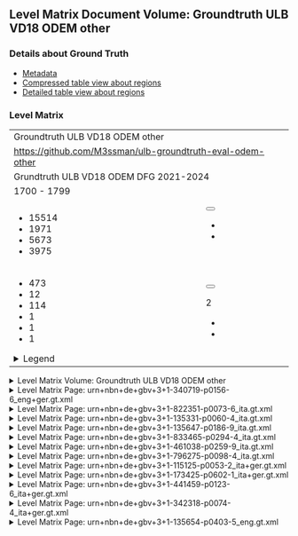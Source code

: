 <script type="text/javascript" charset="utf8" src="lang.js"> </script>
<link rel="stylesheet" href="table_hide.css"/>
<link rel="stylesheet" href="levelparser.css"/>
<div>
   <h2>Level Matrix Document Volume: Groundtruth ULB VD18 ODEM other</h2>
   <h3>Details about Ground Truth</h3>
   <ul>
      <li>
         <a href="metadata">Metadata</a>
      </li>
      <li>
         <a href="table">Compressed table view about regions</a>
      </li>
      <li>
         <a href="overview">Detailed table view about regions</a>
      </li>
   </ul>
</div>
<div>
   <h3>Level Matrix</h3>
   <table class="volumelevel">
      <tr>
         <td class="vname" colspan="2">Groundtruth ULB VD18 ODEM other</td>
      </tr>
      <tr>
         <td class="url" colspan="2">
            <a href="https://github.com/M3ssman/ulb-groundtruth-eval-odem-other">https://github.com/M3ssman/ulb-groundtruth-eval-odem-other</a>
         </td>
      </tr>
      <tr>
         <td class="description" colspan="2">Grundtruth ULB VD18 ODEM DFG 2021-2024</td>
      </tr>
      <tr>
         <td class="time" colspan="2">1700 - 1799</td>
      </tr>
      <tr>
         <td class="guidelines" colspan="2"/>
      </tr>
      <tr>
         <td class="char">
            <ul>
               <li class="sumchar">15514</li>
               <li class="ssl1">1971</li>
               <li class="ssl2">5673</li>
               <li class="ssl3">3975</li>
            </ul>
         </td>
         <td class="leveldesc">
            <button type="button"
                    class="bilanguage"
                    onclick="changeLanguage()"
                    data-en="Deutsch"
                    data-de="English"> </button>
            <p class="bilanguage"
               data-de="Die Transkription des Korpus entspricht dem Level 2."
               data-en="The Transcription of volume corresponds to level 2."/>
            <ul>
               <li>
                  <a href="https://ocr-d.de/en/gt-guidelines/trans/trGrundsaetze.html">
                     <span class="bilanguage"
                           data-de="Allgemeines zu den Transkriptionslevel"
                           data-en="General explanation of the ground truth levels"/>
                  </a>
               </li>
               <li>
                  <br/>
                  <a href="https://ocr-d.de/en/gt-guidelines/trans/tr_level_2_4.html">
                     <span class="bilanguage"
                           data-de="Transkribieren im Level 2."
                           data-en="How to Transcribe in Level 2."/>
                  </a>
                  <br/>
               </li>
            </ul>
         </td>
      </tr>
      <tr>
         <td>
            <ul class="grid-l">
               <li class="key15">473</li>
               <li class="key16">12</li>
               <li class="key1">114</li>
               <li class="key4">1</li>
               <li class="key7">1</li>
               <li class="key12">1</li>
            </ul>
            <details>
               <summary class="infolegend">Legend</summary>
               <dl class="grid">
                  <dt>TextLine</dt>
                  <dd>TextLine</dd>
                  <dt>Page</dt>
                  <dd>Page</dd>
                  <dt>TxtRegion</dt>
                  <dd>
                     <a href="https://ocr-d.de/en/gt-guidelines/trans/lytextregion.html"
                        target="_blank">TextRegion</a>
                  </dd>
                  <dt>GraphRegion</dt>
                  <dd>
                     <a href="https://ocr-d.de/en/gt-guidelines/trans/lyGraphik.html"
                        target="_blank">GraphicRegion</a>
                  </dd>
                  <dt>SepRegion</dt>
                  <dd>
                     <a href="https://ocr-d.de/en/gt-guidelines/trans/lySeparatoren.html"
                        target="_blank">SeperatorRegion</a>
                  </dd>
                  <dt>NoiseRegion</dt>
                  <dd>
                     <a href="https://ocr-d.de/en/gt-guidelines/trans/lyRauschen.html"
                        target="_blank">NoiseRegion</a>
                  </dd>
               </dl>
            </details>
         </td>
         <td class="leveldesc">
            <button type="button"
                    class="bilanguage"
                    onclick="changeLanguage()"
                    data-en="Deutsch"
                    data-de="English"> </button>
            <p class="bilanguage"
               data-de="Layout-Transkription entspricht dem Level 2."
               data-en="Layout Transcription corresponds to level 2."/>
            <span class="level">2</span>
            <ul>
               <li>
                  <a href="https://ocr-d.de/en/gt-guidelines/trans/structur_gt.html">
                     <span class="bilanguage"
                           data-de="Allgemeines zum Structure Ground Truth"
                           data-en="General explanation of the Structure Ground Truth"/>
                  </a>
               </li>
               <li>
                  <a href="https://ocr-d.de/en/gt-guidelines/trans/ly_level_2_5.html">
                     <span class="bilanguage"
                           data-de="Wie wird im Level 2 das Layout transkribiert."
                           data-en="How to transcribe the layout in Level 2."/>
                  </a>
               </li>
            </ul>
         </td>
      </tr>
   </table>
   <details>
      <summary class="volume">Level Matrix Volume: Groundtruth ULB VD18 ODEM other</summary>
      <table class="volumelevel">
         <tr title="LATIN SMALL LIGATURE FF">
            <td class="l1" char="ff">50</td>
            <td class="l2" char="ff">50</td>
            <td class="l3" char="ﬀ">0</td>
         </tr>
         <tr title="LATIN SMALL LIGATURE FI">
            <td class="l1" char="fi">38</td>
            <td class="l2" char="fi">38</td>
            <td class="l3" char="ﬁ">0</td>
         </tr>
         <tr title="LATIN SMALL LIGATURE FL">
            <td class="l1" char="fl">10</td>
            <td class="l2" char="fl">10</td>
            <td class="l3" char="ﬂ">0</td>
         </tr>
         <tr title="LATIN SMALL LIGATURE LONG S T">
            <td class="l1" char="ſt">260</td>
            <td class="l2" char="ſt">260</td>
            <td class="l3" char="ﬅ">0</td>
         </tr>
         <tr title="LATIN SMALL LIGATURE ST">
            <td class="l1" char="st">2</td>
            <td class="l2" char="st">2</td>
            <td class="l3" char="ﬆ">0</td>
         </tr>
         <tr title="EM DASH">
            <td class="l1" char="[N. N.]">0</td>
            <td class="l2" char="—">12</td>
            <td class="l3" char="—">12</td>
         </tr>
         <tr title="RIGHT SINGLE QUOTATION MARK">
            <td class="l1" char="[N. N.]">0</td>
            <td class="l2" char="’">43</td>
            <td class="l3" char="’">43</td>
         </tr>
         <tr title="LATIN SMALL LETTER A WITH TILDE">
            <td class="l1" char="aa">6</td>
            <td class="l2" char="ã">0</td>
            <td class="l3" char="ã">0</td>
         </tr>
         <tr title="LATIN SMALL LETTER A WITH DIAERESIS">
            <td class="l1" char="[N. N.]">0</td>
            <td class="l2" char="ä">1</td>
            <td class="l3" char="ä">1</td>
         </tr>
         <tr title="LATIN SMALL LETTER N WITH TILDE">
            <td class="l1" char="nn">76</td>
            <td class="l2" char="ñ">0</td>
            <td class="l3" char="ñ">0</td>
         </tr>
         <tr title="LATIN SMALL LETTER O WITH TILDE">
            <td class="l1" char="oo">4</td>
            <td class="l2" char="õ">0</td>
            <td class="l3" char="õ">0</td>
         </tr>
         <tr title="LATIN SMALL LETTER O WITH DIAERESIS">
            <td class="l1" char="[N. N.]">0</td>
            <td class="l2" char="ö">3</td>
            <td class="l3" char="ö">3</td>
         </tr>
         <tr title="LATIN SMALL LETTER U WITH DIAERESIS">
            <td class="l1" char="[N. N.]">0</td>
            <td class="l2" char="ü">2</td>
            <td class="l3" char="ü">2</td>
         </tr>
         <tr title="NO-BREAK SPACE">
            <td class="l1" char="[N. N.]">0</td>
            <td class="l2" char=" ">2993</td>
            <td class="l3" char=" ">2993</td>
         </tr>
         <tr title="SUPERSCRIPT THREE">
            <td class="l1" char="[N. N.]">0</td>
            <td class="l2" char="³">1</td>
            <td class="l3" char="³">1</td>
         </tr>
         <tr title="COPYRIGHT SIGN">
            <td class="l1" char="[N. N.]">0</td>
            <td class="l2" char="©">1</td>
            <td class="l3" char="©">1</td>
         </tr>
         <tr title="LATIN SMALL LETTER LONG S">
            <td class="l1" char="s">106</td>
            <td class="l2" char="ſ">656</td>
            <td class="l3" char="ſ">656</td>
         </tr>
         <tr title="LATIN SMALL LETTER AV">
            <td class="l1" char="av">60</td>
            <td class="l2" char="ꜹ">0</td>
            <td class="l3" char="ꜹ">0</td>
         </tr>
         <tr title="LATIN SMALL LETTER AY">
            <td class="l1" char="ay">10</td>
            <td class="l2" char="ꜽ">0</td>
            <td class="l3" char="ꜽ">0</td>
         </tr>
         <tr title="LATIN SMALL LETTER VY">
            <td class="l1" char="vy">2</td>
            <td class="l2" char="vy">2</td>
            <td class="l3" char="ꝡ">0</td>
         </tr>
         <tr title="LATIN SMALL LIGATURE CK">
            <td class="l1" char="ck">36</td>
            <td class="l2" char="ck">36</td>
            <td class="l3" char="">0</td>
         </tr>
         <tr title="LATIN SMALL LIGATURE CT">
            <td class="l1" char="ct">4</td>
            <td class="l2" char="ct">4</td>
            <td class="l3" char="">0</td>
         </tr>
         <tr title="LATIN SMALL LIGATURE CH">
            <td class="l1" char="ch">392</td>
            <td class="l2" char="ch">392</td>
            <td class="l3" char="">0</td>
         </tr>
         <tr title="LATIN SMALL LIGATURE FT">
            <td class="l1" char="ft">10</td>
            <td class="l2" char="ft">10</td>
            <td class="l3" char="">0</td>
         </tr>
         <tr title="LATIN SMALL LIGATURE LL">
            <td class="l1" char="ll">192</td>
            <td class="l2" char="ll">192</td>
            <td class="l3" char="">0</td>
         </tr>
         <tr title="LATIN SMALL LIGATURE LONG S I">
            <td class="l1" char="ſi">212</td>
            <td class="l2" char="ſi">212</td>
            <td class="l3" char="">0</td>
         </tr>
         <tr title="LATIN SMALL LIGATURE LONG S LONG S">
            <td class="l1" char="ſſ">168</td>
            <td class="l2" char="ſſ">168</td>
            <td class="l3" char="">0</td>
         </tr>
         <tr title="LATIN SMALL LIGATURE LONG S CH">
            <td class="l1" char="ſch">39</td>
            <td class="l2" char="ſch">39</td>
            <td class="l3" char="">0</td>
         </tr>
         <tr title="LATIN SMALL LIGATURE TT">
            <td class="l1" char="tt">148</td>
            <td class="l2" char="tt">148</td>
            <td class="l3" char="">0</td>
         </tr>
         <tr title="SUPERSCRIPT FOUR">
            <td class="l1" char="[N. N.]">0</td>
            <td class="l2" char="⁴">1</td>
            <td class="l3" char="⁴">1</td>
         </tr>
         <tr title="SUPERSCRIPT FIVE">
            <td class="l1" char="[N. N.]">0</td>
            <td class="l2" char="⁵">1</td>
            <td class="l3" char="⁵">1</td>
         </tr>
         <tr title="LATIN SMALL LETTER A WITH GRAVE">
            <td class="l1" char="[N. N.]">0</td>
            <td class="l2" char="à">62</td>
            <td class="l3" char="à">62</td>
         </tr>
         <tr title="LATIN SMALL LETTER E WITH GRAVE">
            <td class="l1" char="[N. N.]">0</td>
            <td class="l2" char="è">47</td>
            <td class="l3" char="è">47</td>
         </tr>
         <tr title="LATIN SMALL LETTER I WITH GRAVE">
            <td class="l1" char="[N. N.]">0</td>
            <td class="l2" char="ì">19</td>
            <td class="l3" char="ì">19</td>
         </tr>
         <tr title="LATIN SMALL LETTER O WITH GRAVE">
            <td class="l1" char="[N. N.]">0</td>
            <td class="l2" char="ò">30</td>
            <td class="l3" char="ò">30</td>
         </tr>
         <tr title="LATIN SMALL LETTER U WITH GRAVE">
            <td class="l1" char="[N. N.]">0</td>
            <td class="l2" char="ù">17</td>
            <td class="l3" char="ù">17</td>
         </tr>
         <tr title="DOUBLE OBLIQUE HYPHEN">
            <td class="l1" char="-">73</td>
            <td class="l2" char="-">73</td>
            <td class="l3" char="⸗">36</td>
         </tr>
         <tr title="DOUBLE HYPHEN">
            <td class="l1" char="-">73</td>
            <td class="l2" char="⹀">0</td>
            <td class="l3" char="⹀">0</td>
         </tr>
         <tr title="LATIN SMALL LETTER DOTLESS I">
            <td class="l1" char="[N. N.]">0</td>
            <td class="l2" char="ı">1</td>
            <td class="l3" char="ı">1</td>
         </tr>
         <tr title="COMBINING LATIN SMALL LETTER E">
            <td class="l1" char="[N. N.]">0</td>
            <td class="l2" char="ͤ">49</td>
            <td class="l3" char="ͤ">49</td>
         </tr>
         <tr title="LATIN SMALL LETTER A WITH LATIN SMALL LETTER E ABOVE">
            <td class="l1" char="[N. N.]">0</td>
            <td class="l2" char="aͤ">20</td>
            <td class="l3" char="">0</td>
         </tr>
         <tr title="LATIN SMALL LETTER O WITH LATIN SMALL LETTER E ABOVE">
            <td class="l1" char="[N. N.]">0</td>
            <td class="l2" char="oͤ">28</td>
            <td class="l3" char="">0</td>
         </tr>
         <tr title="LATIN SMALL LETTER U WITH LATIN SMALL LETTER E ABOVE">
            <td class="l1" char="[N. N.]">0</td>
            <td class="l2" char="uͤ">50</td>
            <td class="l3" char="">0</td>
         </tr>
      </table>
   </details>
   <details>
      <summary>Level Matrix Page: urn+nbn+de+gbv+3+1-340719-p0156-6_eng+ger.gt.xml</summary>
      <table class="pagelevel">
         <tr>
            <td class="dname" colspan="2">urn+nbn+de+gbv+3+1-340719-p0156-6_eng+ger.gt.xml</td>
         </tr>
         <tr>
            <td class="char">
               <ul class="suml">
                  <li class="sumchar">1345</li>
                  <li class="sl1">185</li>
                  <li class="sl2">441</li>
                  <li class="sl3">316</li>
               </ul>
            </td>
            <td class="leveldesc" colspan="3">
               <button type="button"
                       class="bilanguage"
                       onclick="changeLanguage()"
                       data-en="Deutsch"
                       data-de="English"> </button>
               <p class="bilanguage"
                  data-de="Transkription entspricht dem Level 2"
                  data-en="Transcription corresponds to level 2"/>
               <span class="level">2</span>
               <ul>
                  <li>
                     <a href="https://ocr-d.de/en/gt-guidelines/trans/trGrundsaetze.html">
                        <span class="bilanguage"
                              data-de="Allgemeines zu den Transkriptionslevel"
                              data-en="General explanation of the ground truth levels"/>
                     </a>
                  </li>
                  <li>
                     <a href="https://ocr-d.de/en/gt-guidelines/trans/tr_level_2_4.html">
                        <span class="bilanguage"
                              data-de="Wie wird im Level 2 transkribiert."
                              data-en="How to transcribe in Level 2."/>
                     </a>
                  </li>
               </ul>
            </td>
         </tr>
         <tr title="LATIN SMALL LIGATURE FF">
            <td class="l1" char="ff">2</td>
            <td class="l2" char="ff">2</td>
            <td class="l3" char="ﬀ">0</td>
         </tr>
         <tr title="LATIN SMALL LIGATURE FI">
            <td class="l1" char="fi">4</td>
            <td class="l2" char="fi">4</td>
            <td class="l3" char="ﬁ">0</td>
         </tr>
         <tr title="LATIN SMALL LIGATURE FL">
            <td class="l1" char="fl">2</td>
            <td class="l2" char="fl">2</td>
            <td class="l3" char="ﬂ">0</td>
         </tr>
         <tr title="LATIN SMALL LIGATURE LONG S T">
            <td class="l1" char="ſt">20</td>
            <td class="l2" char="ſt">20</td>
            <td class="l3" char="ﬅ">0</td>
         </tr>
         <tr title="LATIN SMALL LIGATURE ST">
            <td class="l1" char="st">2</td>
            <td class="l2" char="st">2</td>
            <td class="l3" char="ﬆ">0</td>
         </tr>
         <tr title="EM DASH">
            <td class="l1" char="[N. N.]">0</td>
            <td class="l2" char="—">1</td>
            <td class="l3" char="—">1</td>
         </tr>
         <tr title="RIGHT SINGLE QUOTATION MARK">
            <td class="l1" char="[N. N.]">0</td>
            <td class="l2" char="’">3</td>
            <td class="l3" char="’">3</td>
         </tr>
         <tr title="LATIN SMALL LETTER A WITH TILDE">
            <td class="l1" char="aa">6</td>
            <td class="l2" char="ã">0</td>
            <td class="l3" char="ã">0</td>
         </tr>
         <tr title="LATIN SMALL LETTER A WITH DIAERESIS">
            <td class="l1" char="[N. N.]">0</td>
            <td class="l2" char="ä">1</td>
            <td class="l3" char="ä">1</td>
         </tr>
         <tr title="LATIN SMALL LETTER N WITH TILDE">
            <td class="l1" char="nn">8</td>
            <td class="l2" char="ñ">0</td>
            <td class="l3" char="ñ">0</td>
         </tr>
         <tr title="LATIN SMALL LETTER O WITH TILDE">
            <td class="l1" char="oo">4</td>
            <td class="l2" char="õ">0</td>
            <td class="l3" char="õ">0</td>
         </tr>
         <tr title="LATIN SMALL LETTER O WITH DIAERESIS">
            <td class="l1" char="[N. N.]">0</td>
            <td class="l2" char="ö">2</td>
            <td class="l3" char="ö">2</td>
         </tr>
         <tr title="LATIN SMALL LETTER U WITH DIAERESIS">
            <td class="l1" char="[N. N.]">0</td>
            <td class="l2" char="ü">1</td>
            <td class="l3" char="ü">1</td>
         </tr>
         <tr title="NO-BREAK SPACE">
            <td class="l1" char="[N. N.]">0</td>
            <td class="l2" char=" ">264</td>
            <td class="l3" char=" ">264</td>
         </tr>
         <tr title="SUPERSCRIPT THREE">
            <td class="l1" char="[N. N.]">0</td>
            <td class="l2" char="³">1</td>
            <td class="l3" char="³">1</td>
         </tr>
         <tr title="COPYRIGHT SIGN">
            <td class="l1" char="[N. N.]">0</td>
            <td class="l2" char="©">1</td>
            <td class="l3" char="©">1</td>
         </tr>
         <tr title="LATIN SMALL LETTER LONG S">
            <td class="l1" char="s">36</td>
            <td class="l2" char="ſ">40</td>
            <td class="l3" char="ſ">40</td>
         </tr>
         <tr title="LATIN SMALL LETTER AV">
            <td class="l1" char="av">2</td>
            <td class="l2" char="ꜹ">0</td>
            <td class="l3" char="ꜹ">0</td>
         </tr>
         <tr title="LATIN SMALL LETTER AY">
            <td class="l1" char="ay">4</td>
            <td class="l2" char="ꜽ">0</td>
            <td class="l3" char="ꜽ">0</td>
         </tr>
         <tr title="LATIN SMALL LETTER VY">
            <td class="l1" char="vy">2</td>
            <td class="l2" char="vy">2</td>
            <td class="l3" char="ꝡ">0</td>
         </tr>
         <tr title="LATIN SMALL LIGATURE CK">
            <td class="l1" char="ck">4</td>
            <td class="l2" char="ck">4</td>
            <td class="l3" char="">0</td>
         </tr>
         <tr title="LATIN SMALL LIGATURE CT">
            <td class="l1" char="ct">4</td>
            <td class="l2" char="ct">4</td>
            <td class="l3" char="">0</td>
         </tr>
         <tr title="LATIN SMALL LIGATURE CH">
            <td class="l1" char="ch">48</td>
            <td class="l2" char="ch">48</td>
            <td class="l3" char="">0</td>
         </tr>
         <tr title="LATIN SMALL LIGATURE FT">
            <td class="l1" char="ft">6</td>
            <td class="l2" char="ft">6</td>
            <td class="l3" char="">0</td>
         </tr>
         <tr title="LATIN SMALL LIGATURE LL">
            <td class="l1" char="ll">2</td>
            <td class="l2" char="ll">2</td>
            <td class="l3" char="">0</td>
         </tr>
         <tr title="LATIN SMALL LIGATURE LONG S I">
            <td class="l1" char="ſi">8</td>
            <td class="l2" char="ſi">8</td>
            <td class="l3" char="">0</td>
         </tr>
         <tr title="LATIN SMALL LIGATURE LONG S LONG S">
            <td class="l1" char="ſſ">2</td>
            <td class="l2" char="ſſ">2</td>
            <td class="l3" char="">0</td>
         </tr>
         <tr title="LATIN SMALL LIGATURE LONG S CH">
            <td class="l1" char="ſch">15</td>
            <td class="l2" char="ſch">15</td>
            <td class="l3" char="">0</td>
         </tr>
         <tr title="LATIN SMALL LIGATURE TT">
            <td class="l1" char="tt">4</td>
            <td class="l2" char="tt">4</td>
            <td class="l3" char="">0</td>
         </tr>
         <tr title="SUPERSCRIPT FOUR">
            <td class="l1" char="[N. N.]">0</td>
            <td class="l2" char="⁴">1</td>
            <td class="l3" char="⁴">1</td>
         </tr>
         <tr title="SUPERSCRIPT FIVE">
            <td class="l1" char="[N. N.]">0</td>
            <td class="l2" char="⁵">1</td>
            <td class="l3" char="⁵">1</td>
         </tr>
      </table>
   </details>
   <details>
      <summary>Level Matrix Page: urn+nbn+de+gbv+3+1-822351-p0073-6_ita.gt.xml</summary>
      <table class="pagelevel">
         <tr>
            <td class="dname" colspan="2">urn+nbn+de+gbv+3+1-822351-p0073-6_ita.gt.xml</td>
         </tr>
         <tr>
            <td class="char">
               <ul class="suml">
                  <li class="sumchar">2809</li>
                  <li class="sl1">324</li>
                  <li class="sl2">1038</li>
                  <li class="sl3">750</li>
               </ul>
            </td>
            <td class="leveldesc" colspan="3">
               <button type="button"
                       class="bilanguage"
                       onclick="changeLanguage()"
                       data-en="Deutsch"
                       data-de="English"> </button>
               <p class="bilanguage"
                  data-de="Transkription entspricht dem Level 2"
                  data-en="Transcription corresponds to level 2"/>
               <span class="level">2</span>
               <ul>
                  <li>
                     <a href="https://ocr-d.de/en/gt-guidelines/trans/trGrundsaetze.html">
                        <span class="bilanguage"
                              data-de="Allgemeines zu den Transkriptionslevel"
                              data-en="General explanation of the ground truth levels"/>
                     </a>
                  </li>
                  <li>
                     <a href="https://ocr-d.de/en/gt-guidelines/trans/tr_level_2_4.html">
                        <span class="bilanguage"
                              data-de="Wie wird im Level 2 transkribiert."
                              data-en="How to transcribe in Level 2."/>
                     </a>
                  </li>
               </ul>
            </td>
         </tr>
         <tr title="LATIN SMALL LIGATURE FF">
            <td class="l1" char="ff">6</td>
            <td class="l2" char="ff">6</td>
            <td class="l3" char="ﬀ">0</td>
         </tr>
         <tr title="LATIN SMALL LIGATURE FI">
            <td class="l1" char="fi">8</td>
            <td class="l2" char="fi">8</td>
            <td class="l3" char="ﬁ">0</td>
         </tr>
         <tr title="LATIN SMALL LIGATURE FL">
            <td class="l1" char="fl">2</td>
            <td class="l2" char="fl">2</td>
            <td class="l3" char="ﬂ">0</td>
         </tr>
         <tr title="LATIN SMALL LIGATURE LONG S T">
            <td class="l1" char="ſt">54</td>
            <td class="l2" char="ſt">54</td>
            <td class="l3" char="ﬅ">0</td>
         </tr>
         <tr title="RIGHT SINGLE QUOTATION MARK">
            <td class="l1" char="[N. N.]">0</td>
            <td class="l2" char="’">8</td>
            <td class="l3" char="’">8</td>
         </tr>
         <tr title="LATIN SMALL LETTER A WITH GRAVE">
            <td class="l1" char="[N. N.]">0</td>
            <td class="l2" char="à">9</td>
            <td class="l3" char="à">9</td>
         </tr>
         <tr title="LATIN SMALL LETTER E WITH GRAVE">
            <td class="l1" char="[N. N.]">0</td>
            <td class="l2" char="è">12</td>
            <td class="l3" char="è">12</td>
         </tr>
         <tr title="LATIN SMALL LETTER I WITH GRAVE">
            <td class="l1" char="[N. N.]">0</td>
            <td class="l2" char="ì">5</td>
            <td class="l3" char="ì">5</td>
         </tr>
         <tr title="LATIN SMALL LETTER N WITH TILDE">
            <td class="l1" char="nn">2</td>
            <td class="l2" char="ñ">0</td>
            <td class="l3" char="ñ">0</td>
         </tr>
         <tr title="LATIN SMALL LETTER O WITH GRAVE">
            <td class="l1" char="[N. N.]">0</td>
            <td class="l2" char="ò">4</td>
            <td class="l3" char="ò">4</td>
         </tr>
         <tr title="LATIN SMALL LETTER U WITH GRAVE">
            <td class="l1" char="[N. N.]">0</td>
            <td class="l2" char="ù">4</td>
            <td class="l3" char="ù">4</td>
         </tr>
         <tr title="NO-BREAK SPACE">
            <td class="l1" char="[N. N.]">0</td>
            <td class="l2" char=" ">565</td>
            <td class="l3" char=" ">565</td>
         </tr>
         <tr title="LATIN SMALL LETTER LONG S">
            <td class="l1" char="s">6</td>
            <td class="l2" char="ſ">143</td>
            <td class="l3" char="ſ">143</td>
         </tr>
         <tr title="LATIN SMALL LETTER AV">
            <td class="l1" char="av">12</td>
            <td class="l2" char="ꜹ">0</td>
            <td class="l3" char="ꜹ">0</td>
         </tr>
         <tr title="LATIN SMALL LIGATURE CH">
            <td class="l1" char="ch">46</td>
            <td class="l2" char="ch">46</td>
            <td class="l3" char="">0</td>
         </tr>
         <tr title="LATIN SMALL LIGATURE LL">
            <td class="l1" char="ll">46</td>
            <td class="l2" char="ll">46</td>
            <td class="l3" char="">0</td>
         </tr>
         <tr title="LATIN SMALL LIGATURE LONG S I">
            <td class="l1" char="ſi">58</td>
            <td class="l2" char="ſi">58</td>
            <td class="l3" char="">0</td>
         </tr>
         <tr title="LATIN SMALL LIGATURE LONG S LONG S">
            <td class="l1" char="ſſ">28</td>
            <td class="l2" char="ſſ">28</td>
            <td class="l3" char="">0</td>
         </tr>
         <tr title="LATIN SMALL LIGATURE TT">
            <td class="l1" char="tt">24</td>
            <td class="l2" char="tt">24</td>
            <td class="l3" char="">0</td>
         </tr>
         <tr title="DOUBLE OBLIQUE HYPHEN">
            <td class="l1" char="-">16</td>
            <td class="l2" char="-">16</td>
            <td class="l3" char="⸗">0</td>
         </tr>
         <tr title="DOUBLE HYPHEN">
            <td class="l1" char="-">16</td>
            <td class="l2" char="⹀">0</td>
            <td class="l3" char="⹀">0</td>
         </tr>
      </table>
   </details>
   <details>
      <summary>Level Matrix Page: urn+nbn+de+gbv+3+1-135331-p0060-4_ita.gt.xml</summary>
      <table class="pagelevel">
         <tr>
            <td class="dname" colspan="2">urn+nbn+de+gbv+3+1-135331-p0060-4_ita.gt.xml</td>
         </tr>
         <tr>
            <td class="char">
               <ul class="suml">
                  <li class="sumchar">540</li>
                  <li class="sl1">39</li>
                  <li class="sl2">171</li>
                  <li class="sl3">133</li>
               </ul>
            </td>
            <td class="leveldesc" colspan="3">
               <button type="button"
                       class="bilanguage"
                       onclick="changeLanguage()"
                       data-en="Deutsch"
                       data-de="English"> </button>
               <p class="bilanguage"
                  data-de="Transkription entspricht dem Level 2"
                  data-en="Transcription corresponds to level 2"/>
               <span class="level">2</span>
               <ul>
                  <li>
                     <a href="https://ocr-d.de/en/gt-guidelines/trans/trGrundsaetze.html">
                        <span class="bilanguage"
                              data-de="Allgemeines zu den Transkriptionslevel"
                              data-en="General explanation of the ground truth levels"/>
                     </a>
                  </li>
                  <li>
                     <a href="https://ocr-d.de/en/gt-guidelines/trans/tr_level_2_4.html">
                        <span class="bilanguage"
                              data-de="Wie wird im Level 2 transkribiert."
                              data-en="How to transcribe in Level 2."/>
                     </a>
                  </li>
               </ul>
            </td>
         </tr>
         <tr title="LATIN SMALL LIGATURE FF">
            <td class="l1" char="ff">2</td>
            <td class="l2" char="ff">2</td>
            <td class="l3" char="ﬀ">0</td>
         </tr>
         <tr title="LATIN SMALL LIGATURE FI">
            <td class="l1" char="fi">2</td>
            <td class="l2" char="fi">2</td>
            <td class="l3" char="ﬁ">0</td>
         </tr>
         <tr title="LATIN SMALL LIGATURE LONG S T">
            <td class="l1" char="ſt">14</td>
            <td class="l2" char="ſt">14</td>
            <td class="l3" char="ﬅ">0</td>
         </tr>
         <tr title="LATIN SMALL LETTER A WITH GRAVE">
            <td class="l1" char="[N. N.]">0</td>
            <td class="l2" char="à">2</td>
            <td class="l3" char="à">2</td>
         </tr>
         <tr title="LATIN SMALL LETTER E WITH GRAVE">
            <td class="l1" char="[N. N.]">0</td>
            <td class="l2" char="è">2</td>
            <td class="l3" char="è">2</td>
         </tr>
         <tr title="LATIN SMALL LETTER I WITH GRAVE">
            <td class="l1" char="[N. N.]">0</td>
            <td class="l2" char="ì">1</td>
            <td class="l3" char="ì">1</td>
         </tr>
         <tr title="LATIN SMALL LETTER U WITH GRAVE">
            <td class="l1" char="[N. N.]">0</td>
            <td class="l2" char="ù">1</td>
            <td class="l3" char="ù">1</td>
         </tr>
         <tr title="NO-BREAK SPACE">
            <td class="l1" char="[N. N.]">0</td>
            <td class="l2" char=" ">107</td>
            <td class="l3" char=" ">107</td>
         </tr>
         <tr title="LATIN SMALL LETTER LONG S">
            <td class="l1" char="s">1</td>
            <td class="l2" char="ſ">20</td>
            <td class="l3" char="ſ">20</td>
         </tr>
         <tr title="LATIN SMALL LIGATURE LONG S I">
            <td class="l1" char="ſi">6</td>
            <td class="l2" char="ſi">6</td>
            <td class="l3" char="">0</td>
         </tr>
         <tr title="LATIN SMALL LIGATURE LONG S LONG S">
            <td class="l1" char="ſſ">4</td>
            <td class="l2" char="ſſ">4</td>
            <td class="l3" char="">0</td>
         </tr>
         <tr title="LATIN SMALL LIGATURE TT">
            <td class="l1" char="tt">10</td>
            <td class="l2" char="tt">10</td>
            <td class="l3" char="">0</td>
         </tr>
      </table>
   </details>
   <details>
      <summary>Level Matrix Page: urn+nbn+de+gbv+3+1-135647-p0186-9_ita.gt.xml</summary>
      <table class="pagelevel">
         <tr>
            <td class="dname" colspan="2">urn+nbn+de+gbv+3+1-135647-p0186-9_ita.gt.xml</td>
         </tr>
         <tr>
            <td class="char">
               <ul class="suml">
                  <li class="sumchar">692</li>
                  <li class="sl1">65</li>
                  <li class="sl2">251</li>
                  <li class="sl3">199</li>
               </ul>
            </td>
            <td class="leveldesc" colspan="3">
               <button type="button"
                       class="bilanguage"
                       onclick="changeLanguage()"
                       data-en="Deutsch"
                       data-de="English"> </button>
               <p class="bilanguage"
                  data-de="Transkription entspricht dem Level 2"
                  data-en="Transcription corresponds to level 2"/>
               <span class="level">2</span>
               <ul>
                  <li>
                     <a href="https://ocr-d.de/en/gt-guidelines/trans/trGrundsaetze.html">
                        <span class="bilanguage"
                              data-de="Allgemeines zu den Transkriptionslevel"
                              data-en="General explanation of the ground truth levels"/>
                     </a>
                  </li>
                  <li>
                     <a href="https://ocr-d.de/en/gt-guidelines/trans/tr_level_2_4.html">
                        <span class="bilanguage"
                              data-de="Wie wird im Level 2 transkribiert."
                              data-en="How to transcribe in Level 2."/>
                     </a>
                  </li>
               </ul>
            </td>
         </tr>
         <tr title="LATIN SMALL LIGATURE FI">
            <td class="l1" char="fi">2</td>
            <td class="l2" char="fi">2</td>
            <td class="l3" char="ﬁ">0</td>
         </tr>
         <tr title="LATIN SMALL LIGATURE LONG S T">
            <td class="l1" char="ſt">6</td>
            <td class="l2" char="ſt">6</td>
            <td class="l3" char="ﬅ">0</td>
         </tr>
         <tr title="RIGHT SINGLE QUOTATION MARK">
            <td class="l1" char="[N. N.]">0</td>
            <td class="l2" char="’">7</td>
            <td class="l3" char="’">7</td>
         </tr>
         <tr title="LATIN SMALL LETTER E WITH GRAVE">
            <td class="l1" char="[N. N.]">0</td>
            <td class="l2" char="è">1</td>
            <td class="l3" char="è">1</td>
         </tr>
         <tr title="LATIN SMALL LETTER I WITH GRAVE">
            <td class="l1" char="[N. N.]">0</td>
            <td class="l2" char="ì">1</td>
            <td class="l3" char="ì">1</td>
         </tr>
         <tr title="LATIN SMALL LETTER N WITH TILDE">
            <td class="l1" char="nn">2</td>
            <td class="l2" char="ñ">0</td>
            <td class="l3" char="ñ">0</td>
         </tr>
         <tr title="LATIN SMALL LETTER O WITH GRAVE">
            <td class="l1" char="[N. N.]">0</td>
            <td class="l2" char="ò">2</td>
            <td class="l3" char="ò">2</td>
         </tr>
         <tr title="LATIN SMALL LETTER U WITH GRAVE">
            <td class="l1" char="[N. N.]">0</td>
            <td class="l2" char="ù">2</td>
            <td class="l3" char="ù">2</td>
         </tr>
         <tr title="NO-BREAK SPACE">
            <td class="l1" char="[N. N.]">0</td>
            <td class="l2" char=" ">155</td>
            <td class="l3" char=" ">155</td>
         </tr>
         <tr title="LATIN SMALL LETTER LONG S">
            <td class="l1" char="s">5</td>
            <td class="l2" char="ſ">31</td>
            <td class="l3" char="ſ">31</td>
         </tr>
         <tr title="LATIN SMALL LETTER AV">
            <td class="l1" char="av">6</td>
            <td class="l2" char="ꜹ">0</td>
            <td class="l3" char="ꜹ">0</td>
         </tr>
         <tr title="LATIN SMALL LIGATURE CH">
            <td class="l1" char="ch">16</td>
            <td class="l2" char="ch">16</td>
            <td class="l3" char="">0</td>
         </tr>
         <tr title="LATIN SMALL LIGATURE LL">
            <td class="l1" char="ll">8</td>
            <td class="l2" char="ll">8</td>
            <td class="l3" char="">0</td>
         </tr>
         <tr title="LATIN SMALL LIGATURE LONG S I">
            <td class="l1" char="ſi">10</td>
            <td class="l2" char="ſi">10</td>
            <td class="l3" char="">0</td>
         </tr>
         <tr title="LATIN SMALL LIGATURE LONG S LONG S">
            <td class="l1" char="ſſ">6</td>
            <td class="l2" char="ſſ">6</td>
            <td class="l3" char="">0</td>
         </tr>
         <tr title="LATIN SMALL LIGATURE TT">
            <td class="l1" char="tt">4</td>
            <td class="l2" char="tt">4</td>
            <td class="l3" char="">0</td>
         </tr>
      </table>
   </details>
   <details>
      <summary>Level Matrix Page: urn+nbn+de+gbv+3+1-833465-p0294-4_ita.gt.xml</summary>
      <table class="pagelevel">
         <tr>
            <td class="dname" colspan="2">urn+nbn+de+gbv+3+1-833465-p0294-4_ita.gt.xml</td>
         </tr>
         <tr>
            <td class="char">
               <ul class="suml">
                  <li class="sumchar">1095</li>
                  <li class="sl1">148</li>
                  <li class="sl2">434</li>
                  <li class="sl3">307</li>
               </ul>
            </td>
            <td class="leveldesc" colspan="3">
               <button type="button"
                       class="bilanguage"
                       onclick="changeLanguage()"
                       data-en="Deutsch"
                       data-de="English"> </button>
               <p class="bilanguage"
                  data-de="Transkription entspricht dem Level 2"
                  data-en="Transcription corresponds to level 2"/>
               <span class="level">2</span>
               <ul>
                  <li>
                     <a href="https://ocr-d.de/en/gt-guidelines/trans/trGrundsaetze.html">
                        <span class="bilanguage"
                              data-de="Allgemeines zu den Transkriptionslevel"
                              data-en="General explanation of the ground truth levels"/>
                     </a>
                  </li>
                  <li>
                     <a href="https://ocr-d.de/en/gt-guidelines/trans/tr_level_2_4.html">
                        <span class="bilanguage"
                              data-de="Wie wird im Level 2 transkribiert."
                              data-en="How to transcribe in Level 2."/>
                     </a>
                  </li>
               </ul>
            </td>
         </tr>
         <tr title="LATIN SMALL LIGATURE FF">
            <td class="l1" char="ff">2</td>
            <td class="l2" char="ff">2</td>
            <td class="l3" char="ﬀ">0</td>
         </tr>
         <tr title="LATIN SMALL LIGATURE FI">
            <td class="l1" char="fi">2</td>
            <td class="l2" char="fi">2</td>
            <td class="l3" char="ﬁ">0</td>
         </tr>
         <tr title="LATIN SMALL LIGATURE LONG S T">
            <td class="l1" char="ſt">16</td>
            <td class="l2" char="ſt">16</td>
            <td class="l3" char="ﬅ">0</td>
         </tr>
         <tr title="RIGHT SINGLE QUOTATION MARK">
            <td class="l1" char="[N. N.]">0</td>
            <td class="l2" char="’">10</td>
            <td class="l3" char="’">10</td>
         </tr>
         <tr title="LATIN SMALL LETTER A WITH GRAVE">
            <td class="l1" char="[N. N.]">0</td>
            <td class="l2" char="à">5</td>
            <td class="l3" char="à">5</td>
         </tr>
         <tr title="LATIN SMALL LETTER E WITH GRAVE">
            <td class="l1" char="[N. N.]">0</td>
            <td class="l2" char="è">2</td>
            <td class="l3" char="è">2</td>
         </tr>
         <tr title="LATIN SMALL LETTER O WITH GRAVE">
            <td class="l1" char="[N. N.]">0</td>
            <td class="l2" char="ò">3</td>
            <td class="l3" char="ò">3</td>
         </tr>
         <tr title="LATIN SMALL LETTER U WITH GRAVE">
            <td class="l1" char="[N. N.]">0</td>
            <td class="l2" char="ù">2</td>
            <td class="l3" char="ù">2</td>
         </tr>
         <tr title="NO-BREAK SPACE">
            <td class="l1" char="[N. N.]">0</td>
            <td class="l2" char=" ">230</td>
            <td class="l3" char=" ">230</td>
         </tr>
         <tr title="LATIN SMALL LETTER DOTLESS I">
            <td class="l1" char="[N. N.]">0</td>
            <td class="l2" char="ı">1</td>
            <td class="l3" char="ı">1</td>
         </tr>
         <tr title="LATIN SMALL LETTER LONG S">
            <td class="l1" char="s">4</td>
            <td class="l2" char="ſ">54</td>
            <td class="l3" char="ſ">54</td>
         </tr>
         <tr title="LATIN SMALL LETTER AV">
            <td class="l1" char="av">4</td>
            <td class="l2" char="ꜹ">0</td>
            <td class="l3" char="ꜹ">0</td>
         </tr>
         <tr title="LATIN SMALL LIGATURE CH">
            <td class="l1" char="ch">12</td>
            <td class="l2" char="ch">12</td>
            <td class="l3" char="">0</td>
         </tr>
         <tr title="LATIN SMALL LIGATURE LL">
            <td class="l1" char="ll">22</td>
            <td class="l2" char="ll">22</td>
            <td class="l3" char="">0</td>
         </tr>
         <tr title="LATIN SMALL LIGATURE LONG S I">
            <td class="l1" char="ſi">38</td>
            <td class="l2" char="ſi">38</td>
            <td class="l3" char="">0</td>
         </tr>
         <tr title="LATIN SMALL LIGATURE LONG S LONG S">
            <td class="l1" char="ſſ">10</td>
            <td class="l2" char="ſſ">10</td>
            <td class="l3" char="">0</td>
         </tr>
         <tr title="LATIN SMALL LIGATURE TT">
            <td class="l1" char="tt">12</td>
            <td class="l2" char="tt">12</td>
            <td class="l3" char="">0</td>
         </tr>
         <tr title="DOUBLE OBLIQUE HYPHEN">
            <td class="l1" char="-">13</td>
            <td class="l2" char="-">13</td>
            <td class="l3" char="⸗">0</td>
         </tr>
         <tr title="DOUBLE HYPHEN">
            <td class="l1" char="-">13</td>
            <td class="l2" char="⹀">0</td>
            <td class="l3" char="⹀">0</td>
         </tr>
      </table>
   </details>
   <details>
      <summary>Level Matrix Page: urn+nbn+de+gbv+3+1-461038-p0259-9_ita.gt.xml</summary>
      <table class="pagelevel">
         <tr>
            <td class="dname" colspan="2">urn+nbn+de+gbv+3+1-461038-p0259-9_ita.gt.xml</td>
         </tr>
         <tr>
            <td class="char">
               <ul class="suml">
                  <li class="sumchar">665</li>
                  <li class="sl1">86</li>
                  <li class="sl2">244</li>
                  <li class="sl3">173</li>
               </ul>
            </td>
            <td class="leveldesc" colspan="3">
               <button type="button"
                       class="bilanguage"
                       onclick="changeLanguage()"
                       data-en="Deutsch"
                       data-de="English"> </button>
               <p class="bilanguage"
                  data-de="Transkription entspricht dem Level 2"
                  data-en="Transcription corresponds to level 2"/>
               <span class="level">2</span>
               <ul>
                  <li>
                     <a href="https://ocr-d.de/en/gt-guidelines/trans/trGrundsaetze.html">
                        <span class="bilanguage"
                              data-de="Allgemeines zu den Transkriptionslevel"
                              data-en="General explanation of the ground truth levels"/>
                     </a>
                  </li>
                  <li>
                     <a href="https://ocr-d.de/en/gt-guidelines/trans/tr_level_2_4.html">
                        <span class="bilanguage"
                              data-de="Wie wird im Level 2 transkribiert."
                              data-en="How to transcribe in Level 2."/>
                     </a>
                  </li>
               </ul>
            </td>
         </tr>
         <tr title="LATIN SMALL LIGATURE LONG S T">
            <td class="l1" char="ſt">18</td>
            <td class="l2" char="ſt">18</td>
            <td class="l3" char="ﬅ">0</td>
         </tr>
         <tr title="RIGHT SINGLE QUOTATION MARK">
            <td class="l1" char="[N. N.]">0</td>
            <td class="l2" char="’">4</td>
            <td class="l3" char="’">4</td>
         </tr>
         <tr title="LATIN SMALL LETTER E WITH GRAVE">
            <td class="l1" char="[N. N.]">0</td>
            <td class="l2" char="è">1</td>
            <td class="l3" char="è">1</td>
         </tr>
         <tr title="LATIN SMALL LETTER N WITH TILDE">
            <td class="l1" char="nn">10</td>
            <td class="l2" char="ñ">0</td>
            <td class="l3" char="ñ">0</td>
         </tr>
         <tr title="LATIN SMALL LETTER U WITH GRAVE">
            <td class="l1" char="[N. N.]">0</td>
            <td class="l2" char="ù">1</td>
            <td class="l3" char="ù">1</td>
         </tr>
         <tr title="LATIN SMALL LETTER U WITH DIAERESIS">
            <td class="l1" char="[N. N.]">0</td>
            <td class="l2" char="ü">1</td>
            <td class="l3" char="ü">1</td>
         </tr>
         <tr title="NO-BREAK SPACE">
            <td class="l1" char="[N. N.]">0</td>
            <td class="l2" char=" ">135</td>
            <td class="l3" char=" ">135</td>
         </tr>
         <tr title="LATIN SMALL LETTER LONG S">
            <td class="l1" char="s">1</td>
            <td class="l2" char="ſ">31</td>
            <td class="l3" char="ſ">31</td>
         </tr>
         <tr title="LATIN SMALL LIGATURE CK">
            <td class="l1" char="ck">2</td>
            <td class="l2" char="ck">2</td>
            <td class="l3" char="">0</td>
         </tr>
         <tr title="LATIN SMALL LIGATURE CH">
            <td class="l1" char="ch">8</td>
            <td class="l2" char="ch">8</td>
            <td class="l3" char="">0</td>
         </tr>
         <tr title="LATIN SMALL LIGATURE LL">
            <td class="l1" char="ll">8</td>
            <td class="l2" char="ll">8</td>
            <td class="l3" char="">0</td>
         </tr>
         <tr title="LATIN SMALL LIGATURE LONG S I">
            <td class="l1" char="ſi">8</td>
            <td class="l2" char="ſi">8</td>
            <td class="l3" char="">0</td>
         </tr>
         <tr title="LATIN SMALL LIGATURE LONG S LONG S">
            <td class="l1" char="ſſ">2</td>
            <td class="l2" char="ſſ">2</td>
            <td class="l3" char="">0</td>
         </tr>
         <tr title="LATIN SMALL LIGATURE LONG S CH">
            <td class="l1" char="ſch">3</td>
            <td class="l2" char="ſch">3</td>
            <td class="l3" char="">0</td>
         </tr>
         <tr title="LATIN SMALL LIGATURE TT">
            <td class="l1" char="tt">18</td>
            <td class="l2" char="tt">18</td>
            <td class="l3" char="">0</td>
         </tr>
         <tr title="DOUBLE OBLIQUE HYPHEN">
            <td class="l1" char="-">4</td>
            <td class="l2" char="-">4</td>
            <td class="l3" char="⸗">0</td>
         </tr>
         <tr title="DOUBLE HYPHEN">
            <td class="l1" char="-">4</td>
            <td class="l2" char="⹀">0</td>
            <td class="l3" char="⹀">0</td>
         </tr>
      </table>
   </details>
   <details>
      <summary>Level Matrix Page: urn+nbn+de+gbv+3+1-796275-p0098-4_ita.gt.xml</summary>
      <table class="pagelevel">
         <tr>
            <td class="dname" colspan="2">urn+nbn+de+gbv+3+1-796275-p0098-4_ita.gt.xml</td>
         </tr>
         <tr>
            <td class="char">
               <ul class="suml">
                  <li class="sumchar">2271</li>
                  <li class="sl1">306</li>
                  <li class="sl2">852</li>
                  <li class="sl3">603</li>
               </ul>
            </td>
            <td class="leveldesc" colspan="3">
               <button type="button"
                       class="bilanguage"
                       onclick="changeLanguage()"
                       data-en="Deutsch"
                       data-de="English"> </button>
               <p class="bilanguage"
                  data-de="Transkription entspricht dem Level 2"
                  data-en="Transcription corresponds to level 2"/>
               <span class="level">2</span>
               <ul>
                  <li>
                     <a href="https://ocr-d.de/en/gt-guidelines/trans/trGrundsaetze.html">
                        <span class="bilanguage"
                              data-de="Allgemeines zu den Transkriptionslevel"
                              data-en="General explanation of the ground truth levels"/>
                     </a>
                  </li>
                  <li>
                     <a href="https://ocr-d.de/en/gt-guidelines/trans/tr_level_2_4.html">
                        <span class="bilanguage"
                              data-de="Wie wird im Level 2 transkribiert."
                              data-en="How to transcribe in Level 2."/>
                     </a>
                  </li>
               </ul>
            </td>
         </tr>
         <tr title="LATIN SMALL LIGATURE FF">
            <td class="l1" char="ff">2</td>
            <td class="l2" char="ff">2</td>
            <td class="l3" char="ﬀ">0</td>
         </tr>
         <tr title="LATIN SMALL LIGATURE FI">
            <td class="l1" char="fi">10</td>
            <td class="l2" char="fi">10</td>
            <td class="l3" char="ﬁ">0</td>
         </tr>
         <tr title="LATIN SMALL LIGATURE LONG S T">
            <td class="l1" char="ſt">30</td>
            <td class="l2" char="ſt">30</td>
            <td class="l3" char="ﬅ">0</td>
         </tr>
         <tr title="RIGHT SINGLE QUOTATION MARK">
            <td class="l1" char="[N. N.]">0</td>
            <td class="l2" char="’">4</td>
            <td class="l3" char="’">4</td>
         </tr>
         <tr title="LATIN SMALL LETTER A WITH GRAVE">
            <td class="l1" char="[N. N.]">0</td>
            <td class="l2" char="à">8</td>
            <td class="l3" char="à">8</td>
         </tr>
         <tr title="LATIN SMALL LETTER E WITH GRAVE">
            <td class="l1" char="[N. N.]">0</td>
            <td class="l2" char="è">11</td>
            <td class="l3" char="è">11</td>
         </tr>
         <tr title="LATIN SMALL LETTER N WITH TILDE">
            <td class="l1" char="nn">12</td>
            <td class="l2" char="ñ">0</td>
            <td class="l3" char="ñ">0</td>
         </tr>
         <tr title="LATIN SMALL LETTER O WITH GRAVE">
            <td class="l1" char="[N. N.]">0</td>
            <td class="l2" char="ò">1</td>
            <td class="l3" char="ò">1</td>
         </tr>
         <tr title="LATIN SMALL LETTER U WITH GRAVE">
            <td class="l1" char="[N. N.]">0</td>
            <td class="l2" char="ù">4</td>
            <td class="l3" char="ù">4</td>
         </tr>
         <tr title="NO-BREAK SPACE">
            <td class="l1" char="[N. N.]">0</td>
            <td class="l2" char=" ">455</td>
            <td class="l3" char=" ">455</td>
         </tr>
         <tr title="LATIN SMALL LETTER LONG S">
            <td class="l1" char="s">0</td>
            <td class="l2" char="ſ">120</td>
            <td class="l3" char="ſ">120</td>
         </tr>
         <tr title="LATIN SMALL LETTER AV">
            <td class="l1" char="av">24</td>
            <td class="l2" char="ꜹ">0</td>
            <td class="l3" char="ꜹ">0</td>
         </tr>
         <tr title="LATIN SMALL LIGATURE CH">
            <td class="l1" char="ch">54</td>
            <td class="l2" char="ch">54</td>
            <td class="l3" char="">0</td>
         </tr>
         <tr title="LATIN SMALL LIGATURE FT">
            <td class="l1" char="ft">2</td>
            <td class="l2" char="ft">2</td>
            <td class="l3" char="">0</td>
         </tr>
         <tr title="LATIN SMALL LIGATURE LL">
            <td class="l1" char="ll">34</td>
            <td class="l2" char="ll">34</td>
            <td class="l3" char="">0</td>
         </tr>
         <tr title="LATIN SMALL LIGATURE LONG S I">
            <td class="l1" char="ſi">34</td>
            <td class="l2" char="ſi">34</td>
            <td class="l3" char="">0</td>
         </tr>
         <tr title="LATIN SMALL LIGATURE LONG S LONG S">
            <td class="l1" char="ſſ">46</td>
            <td class="l2" char="ſſ">46</td>
            <td class="l3" char="">0</td>
         </tr>
         <tr title="LATIN SMALL LIGATURE TT">
            <td class="l1" char="tt">16</td>
            <td class="l2" char="tt">16</td>
            <td class="l3" char="">0</td>
         </tr>
         <tr title="DOUBLE OBLIQUE HYPHEN">
            <td class="l1" char="-">21</td>
            <td class="l2" char="-">21</td>
            <td class="l3" char="⸗">0</td>
         </tr>
         <tr title="DOUBLE HYPHEN">
            <td class="l1" char="-">21</td>
            <td class="l2" char="⹀">0</td>
            <td class="l3" char="⹀">0</td>
         </tr>
      </table>
   </details>
   <details>
      <summary>Level Matrix Page: urn+nbn+de+gbv+3+1-115125-p0053-2_ita+ger.gt.xml</summary>
      <table class="pagelevel">
         <tr>
            <td class="dname" colspan="2">urn+nbn+de+gbv+3+1-115125-p0053-2_ita+ger.gt.xml</td>
         </tr>
         <tr>
            <td class="char">
               <ul class="suml">
                  <li class="sumchar">805</li>
                  <li class="sl1">135</li>
                  <li class="sl2">326</li>
                  <li class="sl3">203</li>
               </ul>
            </td>
            <td class="leveldesc" colspan="3">
               <button type="button"
                       class="bilanguage"
                       onclick="changeLanguage()"
                       data-en="Deutsch"
                       data-de="English"> </button>
               <p class="bilanguage"
                  data-de="Transkription entspricht dem Level 2"
                  data-en="Transcription corresponds to level 2"/>
               <span class="level">2</span>
               <ul>
                  <li>
                     <a href="https://ocr-d.de/en/gt-guidelines/trans/trGrundsaetze.html">
                        <span class="bilanguage"
                              data-de="Allgemeines zu den Transkriptionslevel"
                              data-en="General explanation of the ground truth levels"/>
                     </a>
                  </li>
                  <li>
                     <a href="https://ocr-d.de/en/gt-guidelines/trans/tr_level_2_4.html">
                        <span class="bilanguage"
                              data-de="Wie wird im Level 2 transkribiert."
                              data-en="How to transcribe in Level 2."/>
                     </a>
                  </li>
               </ul>
            </td>
         </tr>
         <tr title="LATIN SMALL LIGATURE LONG S T">
            <td class="l1" char="ſt">14</td>
            <td class="l2" char="ſt">14</td>
            <td class="l3" char="ﬅ">0</td>
         </tr>
         <tr title="COMBINING LATIN SMALL LETTER E">
            <td class="l1" char="[N. N.]">0</td>
            <td class="l2" char="ͤ">8</td>
            <td class="l3" char="ͤ">8</td>
         </tr>
         <tr title="LATIN SMALL LETTER N WITH TILDE">
            <td class="l1" char="nn">10</td>
            <td class="l2" char="ñ">0</td>
            <td class="l3" char="ñ">0</td>
         </tr>
         <tr title="NO-BREAK SPACE">
            <td class="l1" char="[N. N.]">0</td>
            <td class="l2" char=" ">161</td>
            <td class="l3" char=" ">161</td>
         </tr>
         <tr title="LATIN SMALL LETTER LONG S">
            <td class="l1" char="s">13</td>
            <td class="l2" char="ſ">29</td>
            <td class="l3" char="ſ">29</td>
         </tr>
         <tr title="LATIN SMALL LIGATURE CH">
            <td class="l1" char="ch">64</td>
            <td class="l2" char="ch">64</td>
            <td class="l3" char="">0</td>
         </tr>
         <tr title="LATIN SMALL LIGATURE LL">
            <td class="l1" char="ll">12</td>
            <td class="l2" char="ll">12</td>
            <td class="l3" char="">0</td>
         </tr>
         <tr title="LATIN SMALL LIGATURE LONG S I">
            <td class="l1" char="ſi">10</td>
            <td class="l2" char="ſi">10</td>
            <td class="l3" char="">0</td>
         </tr>
         <tr title="LATIN SMALL LIGATURE LONG S LONG S">
            <td class="l1" char="ſſ">4</td>
            <td class="l2" char="ſſ">4</td>
            <td class="l3" char="">0</td>
         </tr>
         <tr title="LATIN SMALL LIGATURE LONG S CH">
            <td class="l1" char="ſch">6</td>
            <td class="l2" char="ſch">6</td>
            <td class="l3" char="">0</td>
         </tr>
         <tr title="LATIN SMALL LIGATURE TT">
            <td class="l1" char="tt">2</td>
            <td class="l2" char="tt">2</td>
            <td class="l3" char="">0</td>
         </tr>
         <tr title="LATIN SMALL LETTER A WITH LATIN SMALL LETTER E ABOVE">
            <td class="l1" char="[N. N.]">0</td>
            <td class="l2" char="aͤ">4</td>
            <td class="l3" char="">0</td>
         </tr>
         <tr title="LATIN SMALL LETTER O WITH LATIN SMALL LETTER E ABOVE">
            <td class="l1" char="[N. N.]">0</td>
            <td class="l2" char="oͤ">2</td>
            <td class="l3" char="">0</td>
         </tr>
         <tr title="LATIN SMALL LETTER U WITH LATIN SMALL LETTER E ABOVE">
            <td class="l1" char="[N. N.]">0</td>
            <td class="l2" char="uͤ">10</td>
            <td class="l3" char="">0</td>
         </tr>
         <tr title="DOUBLE OBLIQUE HYPHEN">
            <td class="l1" char="-">0</td>
            <td class="l2" char="-">0</td>
            <td class="l3" char="⸗">5</td>
         </tr>
      </table>
   </details>
   <details>
      <summary>Level Matrix Page: urn+nbn+de+gbv+3+1-173425-p0602-1_ita+ger.gt.xml</summary>
      <table class="pagelevel">
         <tr>
            <td class="dname" colspan="2">urn+nbn+de+gbv+3+1-173425-p0602-1_ita+ger.gt.xml</td>
         </tr>
         <tr>
            <td class="char">
               <ul class="suml">
                  <li class="sumchar">3337</li>
                  <li class="sl1">439</li>
                  <li class="sl2">1196</li>
                  <li class="sl3">777</li>
               </ul>
            </td>
            <td class="leveldesc" colspan="3">
               <button type="button"
                       class="bilanguage"
                       onclick="changeLanguage()"
                       data-en="Deutsch"
                       data-de="English"> </button>
               <p class="bilanguage"
                  data-de="Transkription entspricht dem Level 2"
                  data-en="Transcription corresponds to level 2"/>
               <span class="level">2</span>
               <ul>
                  <li>
                     <a href="https://ocr-d.de/en/gt-guidelines/trans/trGrundsaetze.html">
                        <span class="bilanguage"
                              data-de="Allgemeines zu den Transkriptionslevel"
                              data-en="General explanation of the ground truth levels"/>
                     </a>
                  </li>
                  <li>
                     <a href="https://ocr-d.de/en/gt-guidelines/trans/tr_level_2_4.html">
                        <span class="bilanguage"
                              data-de="Wie wird im Level 2 transkribiert."
                              data-en="How to transcribe in Level 2."/>
                     </a>
                  </li>
               </ul>
            </td>
         </tr>
         <tr title="LATIN SMALL LIGATURE FF">
            <td class="l1" char="ff">32</td>
            <td class="l2" char="ff">32</td>
            <td class="l3" char="ﬀ">0</td>
         </tr>
         <tr title="LATIN SMALL LIGATURE FL">
            <td class="l1" char="fl">6</td>
            <td class="l2" char="fl">6</td>
            <td class="l3" char="ﬂ">0</td>
         </tr>
         <tr title="LATIN SMALL LIGATURE LONG S T">
            <td class="l1" char="ſt">54</td>
            <td class="l2" char="ſt">54</td>
            <td class="l3" char="ﬅ">0</td>
         </tr>
         <tr title="COMBINING LATIN SMALL LETTER E">
            <td class="l1" char="[N. N.]">0</td>
            <td class="l2" char="ͤ">33</td>
            <td class="l3" char="ͤ">33</td>
         </tr>
         <tr title="LATIN SMALL LETTER A WITH GRAVE">
            <td class="l1" char="[N. N.]">0</td>
            <td class="l2" char="à">38</td>
            <td class="l3" char="à">38</td>
         </tr>
         <tr title="LATIN SMALL LETTER E WITH GRAVE">
            <td class="l1" char="[N. N.]">0</td>
            <td class="l2" char="è">17</td>
            <td class="l3" char="è">17</td>
         </tr>
         <tr title="LATIN SMALL LETTER I WITH GRAVE">
            <td class="l1" char="[N. N.]">0</td>
            <td class="l2" char="ì">12</td>
            <td class="l3" char="ì">12</td>
         </tr>
         <tr title="LATIN SMALL LETTER N WITH TILDE">
            <td class="l1" char="nn">26</td>
            <td class="l2" char="ñ">0</td>
            <td class="l3" char="ñ">0</td>
         </tr>
         <tr title="LATIN SMALL LETTER O WITH GRAVE">
            <td class="l1" char="[N. N.]">0</td>
            <td class="l2" char="ò">16</td>
            <td class="l3" char="ò">16</td>
         </tr>
         <tr title="LATIN SMALL LETTER O WITH DIAERESIS">
            <td class="l1" char="[N. N.]">0</td>
            <td class="l2" char="ö">1</td>
            <td class="l3" char="ö">1</td>
         </tr>
         <tr title="LATIN SMALL LETTER U WITH GRAVE">
            <td class="l1" char="[N. N.]">0</td>
            <td class="l2" char="ù">1</td>
            <td class="l3" char="ù">1</td>
         </tr>
         <tr title="NO-BREAK SPACE">
            <td class="l1" char="[N. N.]">0</td>
            <td class="l2" char=" ">519</td>
            <td class="l3" char=" ">519</td>
         </tr>
         <tr title="LATIN SMALL LETTER LONG S">
            <td class="l1" char="s">15</td>
            <td class="l2" char="ſ">112</td>
            <td class="l3" char="ſ">112</td>
         </tr>
         <tr title="LATIN SMALL LETTER AV">
            <td class="l1" char="av">4</td>
            <td class="l2" char="ꜹ">0</td>
            <td class="l3" char="ꜹ">0</td>
         </tr>
         <tr title="LATIN SMALL LIGATURE CK">
            <td class="l1" char="ck">30</td>
            <td class="l2" char="ck">30</td>
            <td class="l3" char="">0</td>
         </tr>
         <tr title="LATIN SMALL LIGATURE CH">
            <td class="l1" char="ch">84</td>
            <td class="l2" char="ch">84</td>
            <td class="l3" char="">0</td>
         </tr>
         <tr title="LATIN SMALL LIGATURE LL">
            <td class="l1" char="ll">46</td>
            <td class="l2" char="ll">46</td>
            <td class="l3" char="">0</td>
         </tr>
         <tr title="LATIN SMALL LIGATURE LONG S I">
            <td class="l1" char="ſi">14</td>
            <td class="l2" char="ſi">14</td>
            <td class="l3" char="">0</td>
         </tr>
         <tr title="LATIN SMALL LIGATURE LONG S LONG S">
            <td class="l1" char="ſſ">46</td>
            <td class="l2" char="ſſ">46</td>
            <td class="l3" char="">0</td>
         </tr>
         <tr title="LATIN SMALL LIGATURE LONG S CH">
            <td class="l1" char="ſch">12</td>
            <td class="l2" char="ſch">12</td>
            <td class="l3" char="">0</td>
         </tr>
         <tr title="LATIN SMALL LIGATURE TT">
            <td class="l1" char="tt">44</td>
            <td class="l2" char="tt">44</td>
            <td class="l3" char="">0</td>
         </tr>
         <tr title="LATIN SMALL LETTER A WITH LATIN SMALL LETTER E ABOVE">
            <td class="l1" char="[N. N.]">0</td>
            <td class="l2" char="aͤ">10</td>
            <td class="l3" char="">0</td>
         </tr>
         <tr title="LATIN SMALL LETTER O WITH LATIN SMALL LETTER E ABOVE">
            <td class="l1" char="[N. N.]">0</td>
            <td class="l2" char="oͤ">22</td>
            <td class="l3" char="">0</td>
         </tr>
         <tr title="LATIN SMALL LETTER U WITH LATIN SMALL LETTER E ABOVE">
            <td class="l1" char="[N. N.]">0</td>
            <td class="l2" char="uͤ">34</td>
            <td class="l3" char="">0</td>
         </tr>
         <tr title="DOUBLE OBLIQUE HYPHEN">
            <td class="l1" char="-">13</td>
            <td class="l2" char="-">13</td>
            <td class="l3" char="⸗">28</td>
         </tr>
         <tr title="DOUBLE HYPHEN">
            <td class="l1" char="-">13</td>
            <td class="l2" char="⹀">0</td>
            <td class="l3" char="⹀">0</td>
         </tr>
      </table>
   </details>
   <details>
      <summary>Level Matrix Page: urn+nbn+de+gbv+3+1-441459-p0123-6_ita+ger.gt.xml</summary>
      <table class="pagelevel">
         <tr>
            <td class="dname" colspan="2">urn+nbn+de+gbv+3+1-441459-p0123-6_ita+ger.gt.xml</td>
         </tr>
         <tr>
            <td class="char">
               <ul class="suml">
                  <li class="sumchar">607</li>
                  <li class="sl1">86</li>
                  <li class="sl2">236</li>
                  <li class="sl3">152</li>
               </ul>
            </td>
            <td class="leveldesc" colspan="3">
               <button type="button"
                       class="bilanguage"
                       onclick="changeLanguage()"
                       data-en="Deutsch"
                       data-de="English"> </button>
               <p class="bilanguage"
                  data-de="Transkription entspricht dem Level 2"
                  data-en="Transcription corresponds to level 2"/>
               <span class="level">2</span>
               <ul>
                  <li>
                     <a href="https://ocr-d.de/en/gt-guidelines/trans/trGrundsaetze.html">
                        <span class="bilanguage"
                              data-de="Allgemeines zu den Transkriptionslevel"
                              data-en="General explanation of the ground truth levels"/>
                     </a>
                  </li>
                  <li>
                     <a href="https://ocr-d.de/en/gt-guidelines/trans/tr_level_2_4.html">
                        <span class="bilanguage"
                              data-de="Wie wird im Level 2 transkribiert."
                              data-en="How to transcribe in Level 2."/>
                     </a>
                  </li>
               </ul>
            </td>
         </tr>
         <tr title="LATIN SMALL LIGATURE LONG S T">
            <td class="l1" char="ſt">10</td>
            <td class="l2" char="ſt">10</td>
            <td class="l3" char="ﬅ">0</td>
         </tr>
         <tr title="COMBINING LATIN SMALL LETTER E">
            <td class="l1" char="[N. N.]">0</td>
            <td class="l2" char="ͤ">8</td>
            <td class="l3" char="ͤ">8</td>
         </tr>
         <tr title="LATIN SMALL LETTER N WITH TILDE">
            <td class="l1" char="nn">6</td>
            <td class="l2" char="ñ">0</td>
            <td class="l3" char="ñ">0</td>
         </tr>
         <tr title="NO-BREAK SPACE">
            <td class="l1" char="[N. N.]">0</td>
            <td class="l2" char=" ">116</td>
            <td class="l3" char=" ">116</td>
         </tr>
         <tr title="LATIN SMALL LETTER LONG S">
            <td class="l1" char="s">9</td>
            <td class="l2" char="ſ">25</td>
            <td class="l3" char="ſ">25</td>
         </tr>
         <tr title="LATIN SMALL LIGATURE CH">
            <td class="l1" char="ch">38</td>
            <td class="l2" char="ch">38</td>
            <td class="l3" char="">0</td>
         </tr>
         <tr title="LATIN SMALL LIGATURE LL">
            <td class="l1" char="ll">2</td>
            <td class="l2" char="ll">2</td>
            <td class="l3" char="">0</td>
         </tr>
         <tr title="LATIN SMALL LIGATURE LONG S I">
            <td class="l1" char="ſi">8</td>
            <td class="l2" char="ſi">8</td>
            <td class="l3" char="">0</td>
         </tr>
         <tr title="LATIN SMALL LIGATURE LONG S LONG S">
            <td class="l1" char="ſſ">10</td>
            <td class="l2" char="ſſ">10</td>
            <td class="l3" char="">0</td>
         </tr>
         <tr title="LATIN SMALL LIGATURE LONG S CH">
            <td class="l1" char="ſch">3</td>
            <td class="l2" char="ſch">3</td>
            <td class="l3" char="">0</td>
         </tr>
         <tr title="LATIN SMALL LETTER A WITH LATIN SMALL LETTER E ABOVE">
            <td class="l1" char="[N. N.]">0</td>
            <td class="l2" char="aͤ">6</td>
            <td class="l3" char="">0</td>
         </tr>
         <tr title="LATIN SMALL LETTER O WITH LATIN SMALL LETTER E ABOVE">
            <td class="l1" char="[N. N.]">0</td>
            <td class="l2" char="oͤ">4</td>
            <td class="l3" char="">0</td>
         </tr>
         <tr title="LATIN SMALL LETTER U WITH LATIN SMALL LETTER E ABOVE">
            <td class="l1" char="[N. N.]">0</td>
            <td class="l2" char="uͤ">6</td>
            <td class="l3" char="">0</td>
         </tr>
         <tr title="DOUBLE OBLIQUE HYPHEN">
            <td class="l1" char="-">0</td>
            <td class="l2" char="-">0</td>
            <td class="l3" char="⸗">3</td>
         </tr>
      </table>
   </details>
   <details>
      <summary>Level Matrix Page: urn+nbn+de+gbv+3+1-342318-p0074-4_ita+ger.gt.xml</summary>
      <table class="pagelevel">
         <tr>
            <td class="dname" colspan="2">urn+nbn+de+gbv+3+1-342318-p0074-4_ita+ger.gt.xml</td>
         </tr>
         <tr>
            <td class="char">
               <ul class="suml">
                  <li class="sumchar">668</li>
                  <li class="sl1">66</li>
                  <li class="sl2">225</li>
                  <li class="sl3">162</li>
               </ul>
            </td>
            <td class="leveldesc" colspan="3">
               <button type="button"
                       class="bilanguage"
                       onclick="changeLanguage()"
                       data-en="Deutsch"
                       data-de="English"> </button>
               <p class="bilanguage"
                  data-de="Transkription entspricht dem Level 2"
                  data-en="Transcription corresponds to level 2"/>
               <span class="level">2</span>
               <ul>
                  <li>
                     <a href="https://ocr-d.de/en/gt-guidelines/trans/trGrundsaetze.html">
                        <span class="bilanguage"
                              data-de="Allgemeines zu den Transkriptionslevel"
                              data-en="General explanation of the ground truth levels"/>
                     </a>
                  </li>
                  <li>
                     <a href="https://ocr-d.de/en/gt-guidelines/trans/tr_level_2_4.html">
                        <span class="bilanguage"
                              data-de="Wie wird im Level 2 transkribiert."
                              data-en="How to transcribe in Level 2."/>
                     </a>
                  </li>
               </ul>
            </td>
         </tr>
         <tr title="LATIN SMALL LIGATURE FF">
            <td class="l1" char="ff">2</td>
            <td class="l2" char="ff">2</td>
            <td class="l3" char="ﬀ">0</td>
         </tr>
         <tr title="LATIN SMALL LIGATURE FI">
            <td class="l1" char="fi">6</td>
            <td class="l2" char="fi">6</td>
            <td class="l3" char="ﬁ">0</td>
         </tr>
         <tr title="LATIN SMALL LIGATURE LONG S T">
            <td class="l1" char="ſt">16</td>
            <td class="l2" char="ſt">16</td>
            <td class="l3" char="ﬅ">0</td>
         </tr>
         <tr title="RIGHT SINGLE QUOTATION MARK">
            <td class="l1" char="[N. N.]">0</td>
            <td class="l2" char="’">7</td>
            <td class="l3" char="’">7</td>
         </tr>
         <tr title="LATIN SMALL LETTER E WITH GRAVE">
            <td class="l1" char="[N. N.]">0</td>
            <td class="l2" char="è">1</td>
            <td class="l3" char="è">1</td>
         </tr>
         <tr title="LATIN SMALL LETTER O WITH GRAVE">
            <td class="l1" char="[N. N.]">0</td>
            <td class="l2" char="ò">4</td>
            <td class="l3" char="ò">4</td>
         </tr>
         <tr title="LATIN SMALL LETTER U WITH GRAVE">
            <td class="l1" char="[N. N.]">0</td>
            <td class="l2" char="ù">2</td>
            <td class="l3" char="ù">2</td>
         </tr>
         <tr title="NO-BREAK SPACE">
            <td class="l1" char="[N. N.]">0</td>
            <td class="l2" char=" ">130</td>
            <td class="l3" char=" ">130</td>
         </tr>
         <tr title="LATIN SMALL LETTER LONG S">
            <td class="l1" char="s">0</td>
            <td class="l2" char="ſ">18</td>
            <td class="l3" char="ſ">18</td>
         </tr>
         <tr title="LATIN SMALL LETTER AV">
            <td class="l1" char="av">2</td>
            <td class="l2" char="ꜹ">0</td>
            <td class="l3" char="ꜹ">0</td>
         </tr>
         <tr title="LATIN SMALL LIGATURE CH">
            <td class="l1" char="ch">12</td>
            <td class="l2" char="ch">12</td>
            <td class="l3" char="">0</td>
         </tr>
         <tr title="LATIN SMALL LIGATURE LL">
            <td class="l1" char="ll">4</td>
            <td class="l2" char="ll">4</td>
            <td class="l3" char="">0</td>
         </tr>
         <tr title="LATIN SMALL LIGATURE LONG S I">
            <td class="l1" char="ſi">6</td>
            <td class="l2" char="ſi">6</td>
            <td class="l3" char="">0</td>
         </tr>
         <tr title="LATIN SMALL LIGATURE LONG S LONG S">
            <td class="l1" char="ſſ">4</td>
            <td class="l2" char="ſſ">4</td>
            <td class="l3" char="">0</td>
         </tr>
         <tr title="LATIN SMALL LIGATURE TT">
            <td class="l1" char="tt">12</td>
            <td class="l2" char="tt">12</td>
            <td class="l3" char="">0</td>
         </tr>
         <tr title="DOUBLE OBLIQUE HYPHEN">
            <td class="l1" char="-">1</td>
            <td class="l2" char="-">1</td>
            <td class="l3" char="⸗">0</td>
         </tr>
         <tr title="DOUBLE HYPHEN">
            <td class="l1" char="-">1</td>
            <td class="l2" char="⹀">0</td>
            <td class="l3" char="⹀">0</td>
         </tr>
      </table>
   </details>
   <details>
      <summary>Level Matrix Page: urn+nbn+de+gbv+3+1-135654-p0403-5_eng.gt.xml</summary>
      <table class="pagelevel">
         <tr>
            <td class="dname" colspan="2">urn+nbn+de+gbv+3+1-135654-p0403-5_eng.gt.xml</td>
         </tr>
         <tr>
            <td class="char">
               <ul class="suml">
                  <li class="sumchar">680</li>
                  <li class="sl1">92</li>
                  <li class="sl2">259</li>
                  <li class="sl3">200</li>
               </ul>
            </td>
            <td class="leveldesc" colspan="3">
               <button type="button"
                       class="bilanguage"
                       onclick="changeLanguage()"
                       data-en="Deutsch"
                       data-de="English"> </button>
               <p class="bilanguage"
                  data-de="Transkription entspricht dem Level 2"
                  data-en="Transcription corresponds to level 2"/>
               <span class="level">2</span>
               <ul>
                  <li>
                     <a href="https://ocr-d.de/en/gt-guidelines/trans/trGrundsaetze.html">
                        <span class="bilanguage"
                              data-de="Allgemeines zu den Transkriptionslevel"
                              data-en="General explanation of the ground truth levels"/>
                     </a>
                  </li>
                  <li>
                     <a href="https://ocr-d.de/en/gt-guidelines/trans/tr_level_2_4.html">
                        <span class="bilanguage"
                              data-de="Wie wird im Level 2 transkribiert."
                              data-en="How to transcribe in Level 2."/>
                     </a>
                  </li>
               </ul>
            </td>
         </tr>
         <tr title="LATIN SMALL LIGATURE FF">
            <td class="l1" char="ff">2</td>
            <td class="l2" char="ff">2</td>
            <td class="l3" char="ﬀ">0</td>
         </tr>
         <tr title="LATIN SMALL LIGATURE FI">
            <td class="l1" char="fi">4</td>
            <td class="l2" char="fi">4</td>
            <td class="l3" char="ﬁ">0</td>
         </tr>
         <tr title="LATIN SMALL LIGATURE LONG S T">
            <td class="l1" char="ſt">8</td>
            <td class="l2" char="ſt">8</td>
            <td class="l3" char="ﬅ">0</td>
         </tr>
         <tr title="EM DASH">
            <td class="l1" char="[N. N.]">0</td>
            <td class="l2" char="—">11</td>
            <td class="l3" char="—">11</td>
         </tr>
         <tr title="NO-BREAK SPACE">
            <td class="l1" char="[N. N.]">0</td>
            <td class="l2" char=" ">156</td>
            <td class="l3" char=" ">156</td>
         </tr>
         <tr title="LATIN SMALL LETTER LONG S">
            <td class="l1" char="s">16</td>
            <td class="l2" char="ſ">33</td>
            <td class="l3" char="ſ">33</td>
         </tr>
         <tr title="LATIN SMALL LETTER AV">
            <td class="l1" char="av">6</td>
            <td class="l2" char="ꜹ">0</td>
            <td class="l3" char="ꜹ">0</td>
         </tr>
         <tr title="LATIN SMALL LETTER AY">
            <td class="l1" char="ay">6</td>
            <td class="l2" char="ꜽ">0</td>
            <td class="l3" char="ꜽ">0</td>
         </tr>
         <tr title="LATIN SMALL LIGATURE CH">
            <td class="l1" char="ch">10</td>
            <td class="l2" char="ch">10</td>
            <td class="l3" char="">0</td>
         </tr>
         <tr title="LATIN SMALL LIGATURE FT">
            <td class="l1" char="ft">2</td>
            <td class="l2" char="ft">2</td>
            <td class="l3" char="">0</td>
         </tr>
         <tr title="LATIN SMALL LIGATURE LL">
            <td class="l1" char="ll">8</td>
            <td class="l2" char="ll">8</td>
            <td class="l3" char="">0</td>
         </tr>
         <tr title="LATIN SMALL LIGATURE LONG S I">
            <td class="l1" char="ſi">12</td>
            <td class="l2" char="ſi">12</td>
            <td class="l3" char="">0</td>
         </tr>
         <tr title="LATIN SMALL LIGATURE LONG S LONG S">
            <td class="l1" char="ſſ">6</td>
            <td class="l2" char="ſſ">6</td>
            <td class="l3" char="">0</td>
         </tr>
         <tr title="LATIN SMALL LIGATURE TT">
            <td class="l1" char="tt">2</td>
            <td class="l2" char="tt">2</td>
            <td class="l3" char="">0</td>
         </tr>
         <tr title="DOUBLE OBLIQUE HYPHEN">
            <td class="l1" char="-">5</td>
            <td class="l2" char="-">5</td>
            <td class="l3" char="⸗">0</td>
         </tr>
         <tr title="DOUBLE HYPHEN">
            <td class="l1" char="-">5</td>
            <td class="l2" char="⹀">0</td>
            <td class="l3" char="⹀">0</td>
         </tr>
      </table>
   </details>
</div>
